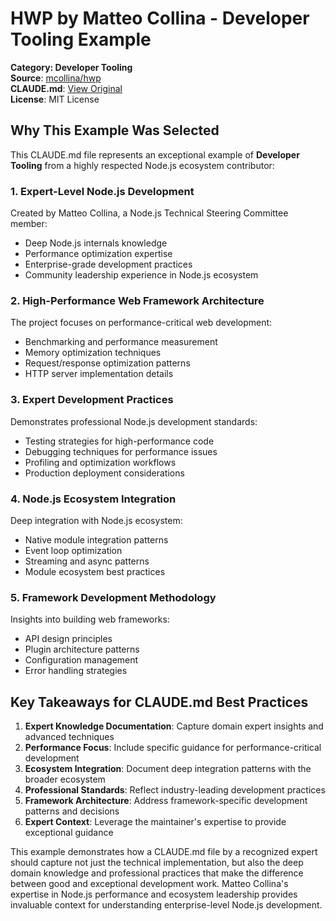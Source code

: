 # HWP by Matteo Collina - Developer Tooling Example

**Category: Developer Tooling**  
**Source**: [mcollina/hwp](https://github.com/mcollina/hwp)  
**CLAUDE.md**: [View Original](https://github.com/mcollina/hwp/blob/main/CLAUDE.md)  
**License**: MIT License

## Why This Example Was Selected

This CLAUDE.md file represents an exceptional example of **Developer Tooling** from a highly respected Node.js ecosystem contributor:

### 1. **Expert-Level Node.js Development**
Created by Matteo Collina, a Node.js Technical Steering Committee member:
- Deep Node.js internals knowledge
- Performance optimization expertise
- Enterprise-grade development practices
- Community leadership experience in Node.js ecosystem

### 2. **High-Performance Web Framework Architecture**
The project focuses on performance-critical web development:
- Benchmarking and performance measurement
- Memory optimization techniques
- Request/response optimization patterns
- HTTP server implementation details

### 3. **Expert Development Practices**
Demonstrates professional Node.js development standards:
- Testing strategies for high-performance code
- Debugging techniques for performance issues
- Profiling and optimization workflows
- Production deployment considerations

### 4. **Node.js Ecosystem Integration**
Deep integration with Node.js ecosystem:
- Native module integration patterns
- Event loop optimization
- Streaming and async patterns
- Module ecosystem best practices

### 5. **Framework Development Methodology**
Insights into building web frameworks:
- API design principles
- Plugin architecture patterns
- Configuration management
- Error handling strategies

## Key Takeaways for CLAUDE.md Best Practices

1. **Expert Knowledge Documentation**: Capture domain expert insights and advanced techniques
2. **Performance Focus**: Include specific guidance for performance-critical development
3. **Ecosystem Integration**: Document deep integration patterns with the broader ecosystem
4. **Professional Standards**: Reflect industry-leading development practices
5. **Framework Architecture**: Address framework-specific development patterns and decisions
6. **Expert Context**: Leverage the maintainer's expertise to provide exceptional guidance

This example demonstrates how a CLAUDE.md file by a recognized expert should capture not just the technical implementation, but also the deep domain knowledge and professional practices that make the difference between good and exceptional development work. Matteo Collina's expertise in Node.js performance and ecosystem leadership provides invaluable context for understanding enterprise-level Node.js development.